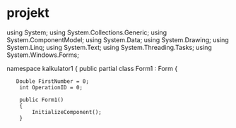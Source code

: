 # projekt
using System;
using System.Collections.Generic;
using System.ComponentModel;
using System.Data;
using System.Drawing;
using System.Linq;
using System.Text;
using System.Threading.Tasks;
using System.Windows.Forms;

namespace kalkulator1
{
    public partial class Form1 : Form
    {

       Double FirstNumber = 0;
        int OperationID = 0;

        public Form1()
        {
            InitializeComponent();
        }

